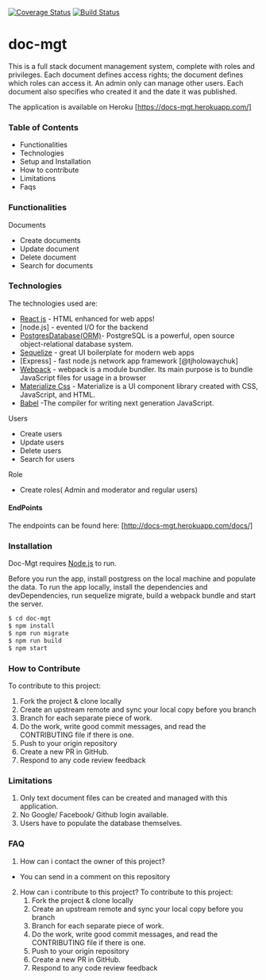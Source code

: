 [![Coverage Status](https://coveralls.io/repos/github/andela-ookwuolisa/doc-mgt/badge.svg?branch=implement-feedback)](https://coveralls.io/github/andela-ookwuolisa/doc-mgt?branch=implement-feedback)
[![Build Status](https://travis-ci.org/andela-ookwuolisa/doc-mgt.png?branch=develop)](https://travis-ci.org/andela-ookwuolisa/doc-mgt)
# doc-mgt

This is a full stack document management system, complete with roles and privileges. Each document defines access rights; the document defines which roles can access it. An admin only can manage other users. Each document also specifies who created it and the date it was published.

The application is available on Heroku [https://docs-mgt.herokuapp.com/] 

### Table of Contents

  - Functionalities
  - Technologies
  - Setup and Installation
  - How to contribute
  - Limitations
  - Faqs
  
### Functionalities

Documents
- Create documents
- Update document
- Delete document
- Search for documents

### Technologies 
The technologies used are:

* [React js](https://facebook.github.io/react/) - HTML enhanced for web apps!
* [node.js] - evented I/O for the backend
* [PostgresDatabase(ORM)](https://www.postgresql.org/)- PostgreSQL is a powerful, open source object-relational database system. 
* [Sequelize](http://docs.sequelizejs.com/) - great UI boilerplate for modern web apps
* [Express] - fast node.js network app framework [@tjholowaychuk]
* [Webpack](https://webpack.js.org/) - webpack is a module bundler. Its main purpose is to bundle JavaScript files for usage in a browser
* [Materialize Css](http://breakdance.io) - Materialize is a UI component library created with CSS, JavaScript, and HTML.
* [Babel](https://babeljs.io/) -The compiler for writing next generation JavaScript.



Users
- Create users
- Update users
- Delete users
- Search for users

Role
- Create roles( Admin and moderator and regular users)
 
#### EndPoints
The endpoints can be found here:
[http://docs-mgt.herokuapp.com/docs/]

### Installation
Doc-Mgt requires [Node.js](https://nodejs.org/) to run.

Before you run the app, install postgress on the local machine and populate the data.
To run the app locally, install the dependencies and devDependencies, run sequelize migrate, build a webpack bundle and start the server.

```sh
$ cd doc-mgt
$ npm install
$ npm run migrate
$ npm run build
$ npm start

```
### How to Contribute
To contribute to this project:
1. Fork the project & clone locally
2. Create an upstream remote and sync your local copy before you branch
3. Branch for each separate piece of work.
4. Do the work, write good commit messages, and read the CONTRIBUTING file if there is one.
5. Push to your origin repository
6. Create a new PR in GitHub.
7. Respond to any code review feedback

### Limitations
1. Only text document files can be created and managed with this application.
2. No Google/ Facebook/ Github login available.
3. Users have to populate the database themselves.

### FAQ
1. How can i contact the owner of this project?
- You can send in a comment on this repository
2. How can i contribute to this project?
    To contribute to this project:
    1. Fork the project & clone locally
    2. Create an upstream remote and sync your local copy before you branch
    3. Branch for each separate piece of work.
    4. Do the work, write good commit messages, and read the CONTRIBUTING file if there is one.
    5. Push to your origin repository
    6. Create a new PR in GitHub.
    7. Respond to any code review feedback